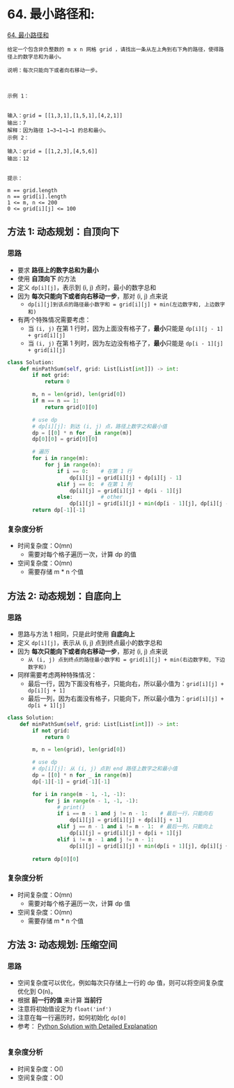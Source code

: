 # 64. 最小路径和: 

[64. 最小路径和](https://leetcode-cn.com/problems/minimum-path-sum/)

```
给定一个包含非负整数的 m x n 网格 grid ，请找出一条从左上角到右下角的路径，使得路径上的数字总和为最小。

说明：每次只能向下或者向右移动一步。

 

示例 1：


输入：grid = [[1,3,1],[1,5,1],[4,2,1]]
输出：7
解释：因为路径 1→3→1→1→1 的总和最小。
示例 2：

输入：grid = [[1,2,3],[4,5,6]]
输出：12
 

提示：

m == grid.length
n == grid[i].length
1 <= m, n <= 200
0 <= grid[i][j] <= 100
```
## 方法 1: 动态规划：自顶向下

### 思路

* 要求 **路径上的数字总和为最小**
* 使用 **自顶向下** 的方法
* 定义 `dp[i][j]`，表示到 (i, j) 点时，最小的数字总和
* 因为 **每次只能向下或者向右移动一步**，那对 (i, j) 点来说
    * `dp[i][j]到该点的路径最小数字和 = grid[i][j] + min(左边数字和, 上边数字和)`
* 有两个特殊情况需要考虑：
    * 当 `(i, j)` 在第 1 行时，因为上面没有格子了，**最小**只能是 `dp[i][j - 1] + grid[i][j]`
    * 当 `(i, j)` 在第 1 列时，因为左边没有格子了，**最小**只能是 `dp[i - 1][j] + grid[i][j]`



```python
class Solution:
    def minPathSum(self, grid: List[List[int]]) -> int:
        if not grid:
            return 0

        m, n = len(grid), len(grid[0])
        if m == n == 1:
            return grid[0][0]

        # use dp
        # dp[i][j]: 到达 (i, j) 点，路径上数字之和最小值
        dp = [[0] * n for _ in range(m)]
        dp[0][0] = grid[0][0]

        # 遍历
        for i in range(m):
            for j in range(n):
                if i == 0:    # 在第 1 行
                    dp[i][j] = grid[i][j] + dp[i][j - 1] 
                elif j == 0:  # 在第 1 列
                    dp[i][j] = grid[i][j] + dp[i - 1][j]
                else:         # other
                    dp[i][j] = grid[i][j] + min(dp[i - 1][j], dp[i][j - 1])
        return dp[-1][-1]
```

### 复杂度分析

* 时间复杂度：O(mn)
    * 需要对每个格子遍历一次，计算 dp 的值
* 空间复杂度：O(mn)
    * 需要存储 m * n 个值


## 方法 2: 动态规划：自底向上

### 思路

* 思路与方法 1 相同，只是此时使用 **自底向上** 
* 定义 `dp[i][j]`，表示从 (i, j) 点到终点最小的数字总和
* 因为 **每次只能向下或者向右移动一步**，那对 (i, j) 点来说
    * `从 (i, j) 点到终点的路径最小数字和 = grid[i][j] + min(右边数字和, 下边数字和)` 
* 同样需要考虑两种特殊情况：
    * 最后一行，因为下面没有格子，只能向右，所以最小值为：`grid[i][j] + dp[i][j + 1]`
    * 最后一列，因为右面没有格子，只能向下，所以最小值为：`grid[i][j] + dp[i + 1][j]`

```python
class Solution:
    def minPathSum(self, grid: List[List[int]]) -> int:
        if not grid:
            return 0

        m, n = len(grid), len(grid[0])

        # use dp
        # dp[i][j]: 从 (i, j) 点到 end 路径上数字之和最小值
        dp = [[0] * n for _ in range(m)]
        dp[-1][-1] = grid[-1][-1]

        for i in range(m - 1, -1, -1):
            for j in range(n - 1, -1, -1):
                # print()
                if i == m - 1 and j != n - 1:    # 最后一行，只能向右
                    dp[i][j] = grid[i][j] + dp[i][j + 1]
                elif j == n - 1 and i != m - 1:  # 最后一列，只能向上
                    dp[i][j] = grid[i][j] + dp[i + 1][j]
                elif i != m - 1 and j != n - 1:
                    dp[i][j] = grid[i][j] + min(dp[i + 1][j], dp[i][j + 1])
                    
        return dp[0][0]

```

### 复杂度分析

* 时间复杂度：O(mn)
    * 需要对每个格子遍历一次，计算 dp 值
* 空间复杂度：O(mn)
    * 需要存储 m * n 个值


## 方法 3: 动态规划: 压缩空间

### 思路

* 空间复杂度可以优化，例如每次只存储上一行的 dp 值，则可以将空间复杂度优化到 O(n)。
* 根据 **前一行的值** 来计算 **当前行**
* 注意将初始值设定为 `float('inf')`
* 注意在每一行遍历时，如何初始化 `dp[0]`
* 参考： [Python Solution with Detailed Explanation](https://leetcode.com/problems/minimum-path-sum/discuss/23532/Python-Solution-with-Detailed-Explanation)

```python

```

### 复杂度分析

* 时间复杂度：O()
* 空间复杂度：O()
